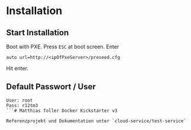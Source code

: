 # Installation

## Start Installation

Boot with PXE. Press `ESC` at boot screen. Enter

```
auto url=http://<ipOfPxeServer>/preseed.cfg
```

Hit enter.


## Default Passwort / User

```
User: root
Pass: r12tm3
```# Matthias Toller Docker Kickstarter v3

Referenzprojekt und Dokumentation unter `cloud-service/test-service`